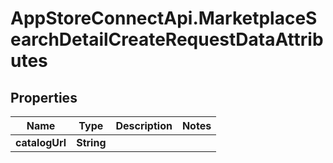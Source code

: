 # AppStoreConnectApi.MarketplaceSearchDetailCreateRequestDataAttributes

## Properties

Name | Type | Description | Notes
------------ | ------------- | ------------- | -------------
**catalogUrl** | **String** |  | 


